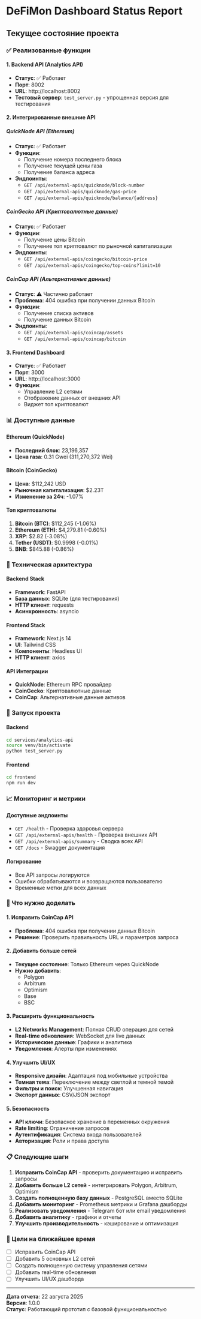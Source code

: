 # DeFiMon Dashboard Status Report

## Текущее состояние проекта

### ✅ Реализованные функции

#### 1. Backend API (Analytics API)
- **Статус**: ✅ Работает
- **Порт**: 8002
- **URL**: http://localhost:8002
- **Тестовый сервер**: `test_server.py` - упрощенная версия для тестирования

#### 2. Интегрированные внешние API

##### QuickNode API (Ethereum)
- **Статус**: ✅ Работает
- **Функции**:
  - Получение номера последнего блока
  - Получение текущей цены газа
  - Получение баланса адреса
- **Эндпоинты**:
  - `GET /api/external-apis/quicknode/block-number`
  - `GET /api/external-apis/quicknode/gas-price`
  - `GET /api/external-apis/quicknode/balance/{address}`

##### CoinGecko API (Криптовалютные данные)
- **Статус**: ✅ Работает
- **Функции**:
  - Получение цены Bitcoin
  - Получение топ криптовалют по рыночной капитализации
- **Эндпоинты**:
  - `GET /api/external-apis/coingecko/bitcoin-price`
  - `GET /api/external-apis/coingecko/top-coins?limit=10`

##### CoinCap API (Альтернативные данные)
- **Статус**: ⚠️ Частично работает
- **Проблема**: 404 ошибка при получении данных Bitcoin
- **Функции**:
  - Получение списка активов
  - Получение данных Bitcoin
- **Эндпоинты**:
  - `GET /api/external-apis/coincap/assets`
  - `GET /api/external-apis/coincap/bitcoin`

#### 3. Frontend Dashboard
- **Статус**: ✅ Работает
- **Порт**: 3000
- **URL**: http://localhost:3000
- **Функции**:
  - Управление L2 сетями
  - Отображение данных от внешних API
  - Виджет топ криптовалют

### 📊 Доступные данные

#### Ethereum (QuickNode)
- **Последний блок**: 23,196,357
- **Цена газа**: 0.31 Gwei (311,270,372 Wei)

#### Bitcoin (CoinGecko)
- **Цена**: $112,242 USD
- **Рыночная капитализация**: $2.23T
- **Изменение за 24ч**: -1.07%

#### Топ криптовалюты
1. **Bitcoin (BTC)**: $112,245 (-1.06%)
2. **Ethereum (ETH)**: $4,279.81 (-0.60%)
3. **XRP**: $2.82 (-3.08%)
4. **Tether (USDT)**: $0.9998 (-0.01%)
5. **BNB**: $845.88 (-0.86%)

### 🔧 Техническая архитектура

#### Backend Stack
- **Framework**: FastAPI
- **База данных**: SQLite (для тестирования)
- **HTTP клиент**: requests
- **Асинхронность**: asyncio

#### Frontend Stack
- **Framework**: Next.js 14
- **UI**: Tailwind CSS
- **Компоненты**: Headless UI
- **HTTP клиент**: axios

#### API Интеграции
- **QuickNode**: Ethereum RPC провайдер
- **CoinGecko**: Криптовалютные данные
- **CoinCap**: Альтернативные данные активов

### 🚀 Запуск проекта

#### Backend
```bash
cd services/analytics-api
source venv/bin/activate
python test_server.py
```

#### Frontend
```bash
cd frontend
npm run dev
```

### 📈 Мониторинг и метрики

#### Доступные эндпоинты
- `GET /health` - Проверка здоровья сервера
- `GET /api/external-apis/health` - Проверка внешних API
- `GET /api/external-apis/summary` - Сводка всех API
- `GET /docs` - Swagger документация

#### Логирование
- Все API запросы логируются
- Ошибки обрабатываются и возвращаются пользователю
- Временные метки для всех данных

### 🔄 Что нужно доделать

#### 1. Исправить CoinCap API
- **Проблема**: 404 ошибка при получении данных Bitcoin
- **Решение**: Проверить правильность URL и параметров запроса

#### 2. Добавить больше сетей
- **Текущее состояние**: Только Ethereum через QuickNode
- **Нужно добавить**:
  - Polygon
  - Arbitrum
  - Optimism
  - Base
  - BSC

#### 3. Расширить функциональность
- **L2 Networks Management**: Полная CRUD операция для сетей
- **Real-time обновления**: WebSocket для live данных
- **Исторические данные**: Графики и аналитика
- **Уведомления**: Алерты при изменениях

#### 4. Улучшить UI/UX
- **Responsive дизайн**: Адаптация под мобильные устройства
- **Темная тема**: Переключение между светлой и темной темой
- **Фильтры и поиск**: Улучшенная навигация
- **Экспорт данных**: CSV/JSON экспорт

#### 5. Безопасность
- **API ключи**: Безопасное хранение в переменных окружения
- **Rate limiting**: Ограничение запросов
- **Аутентификация**: Система входа пользователей
- **Авторизация**: Роли и права доступа

### 📋 Следующие шаги

1. **Исправить CoinCap API** - проверить документацию и исправить запросы
2. **Добавить больше L2 сетей** - интегрировать Polygon, Arbitrum, Optimism
3. **Создать полноценную базу данных** - PostgreSQL вместо SQLite
4. **Добавить мониторинг** - Prometheus метрики и Grafana дашборды
5. **Реализовать уведомления** - Telegram бот или email уведомления
6. **Добавить аналитику** - графики и отчеты
7. **Улучшить производительность** - кэширование и оптимизация

### 🎯 Цели на ближайшее время

- [ ] Исправить CoinCap API
- [ ] Добавить 5 основных L2 сетей
- [ ] Создать полноценную систему управления сетями
- [ ] Добавить real-time обновления
- [ ] Улучшить UI/UX дашборда

---

**Дата отчета**: 22 августа 2025  
**Версия**: 1.0.0  
**Статус**: Работающий прототип с базовой функциональностью
